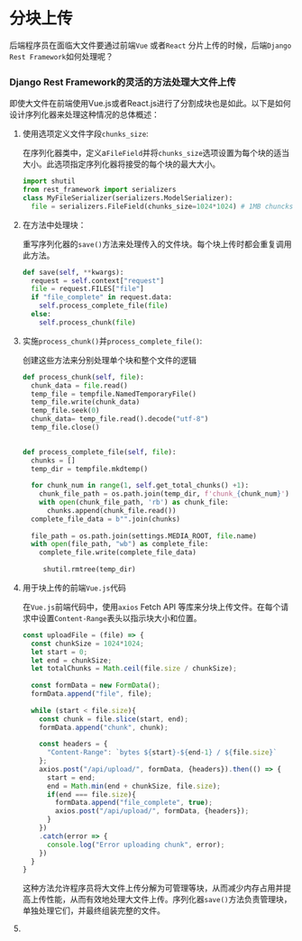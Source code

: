# 分块上传

后端程序员在面临大文件要通过前端`Vue` 或者`React` 分片上传的时候，后端`Django Rest Framework`如何处理呢？

### Django Rest Framework的灵活的方法处理大文件上传

即使大文件在前端使用Vue.js或者React.js进行了分割成块也是如此。以下是如何设计序列化器来处理这种情况的总体概述：

1. 使用选项定义文件字段`chunks_size`:

   在序列化器类中，定义a`FileField`并将`chunks_size`选项设置为每个块的适当大小。此选项指定序列化器将接受的每个块的最大大小。

   ```python
   import shutil
   from rest_framework import serializers
   class MyFileSerializer(serializers.ModelSerializer):
     file = serializers.FileField(chunks_size=1024*1024) # 1MB chuncks
   ```

   

2. 在方法中处理块：

   重写序列化器的`save()`方法来处理传入的文件块。每个块上传时都会重复调用此方法。

   ```python
   def save(self, **kwargs):
     request = self.context["request"]
     file = request.FILES["file"]
     if "file_complete" in request.data:
       self.process_complete_file(file)
     else:
       self.process_chunk(file)
   ```

3. 实施`process_chunk()`并`process_complete_file()`:

   创建这些方法来分别处理单个块和整个文件的逻辑

   ```python
   def process_chunk(self, file):
     chunk_data = file.read()
     temp_file = tempfile.NamedTemporaryFile()
     temp_file.write(chunk_data)
     temp_file.seek(0)
     chunk_data= temp_file.read().decode("utf-8")
     temp_file.close()
    
   
   def process_complete_file(self, file):
     chunks = []
     temp_dir = tempfile.mkdtemp()
     
     for chunk_num in range(1, self.get_total_chunks() +1):
       chunk_file_path = os.path.join(temp_dir, f'chunk_{chunk_num}')
       with open(chunk_file_path, 'rb') as chunk_file:
         chunks.append(chunk_file.read())
     complete_file_data = b"".join(chunks)
     
     file_path = os.path.join(settings.MEDIA_ROOT, file.name)
     with open(file_path, "wb") as complete_file:
       complete_file.write(complete_file_data)
      
    	shutil.rmtree(temp_dir)
   ```

   

4. 用于块上传的前端`Vue.js`代码

   在`Vue.js`前端代码中，使用`axios` Fetch API 等库来分块上传文件。在每个请求中设置`Content-Range`表头以指示块大小和位置。

   ```javascript
   const uploadFile = (file) => {
     const chunkSize = 1024*1024;
     let start = 0;
     let end = chunkSize;
     let totalChunks = Math.ceil(file.size / chunkSize);
     
     const formData = new FormData();
     formData.append("file", file);
     
     while (start < file.size){
       const chunk = file.slice(start, end);
       formData.append("chunk", chunk);
       
       const headers = {
         "Content-Range": `bytes ${start}-${end-1} / ${file.size}`
       };
       axios.post("/api/upload/", formData, {headers}).then(() => {
         start = end;
         end = Math.min(end + chunkSize, file.size);
         if(end === file.size){
           formData.append("file_complete", true);
           axios.post("/api/upload/", formData, {headers});
         }
       })
       .catch(error => {
         console.log("Error uploading chunk", error);
       })
     }
   }
   ```

   这种方法允许程序员将大文件上传分解为可管理等块，从而减少内存占用并提高上传性能，从而有效地处理大文件上传。序列化器`save()`方法负责管理块，单独处理它们，并最终组装完整的文件。

5. 